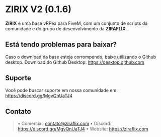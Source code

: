 # ZIRIX V2 (0.1.6)
**ZIRIX** é uma base vRPex para FiveM, com um conjunto de scripts da comunidade e do grupo de desenvolvimento da **ZIRAFLIX**.

## Está tendo problemas para baixar?
Caso o download da base esteja corrompendo, baixe utilizando o Github desktop.
Download do Github Desktop: https://desktop.github.com

## Suporte
Você pode buscar suporte em nossa comunidade em: https://discord.gg/MgvQnUaTJ4

## Contato
> • Comercial: contato@ziraflix.com
> • Discord: https://discord.gg/MgvQnUaTJ4
> • Website: https://ziraflix.com
